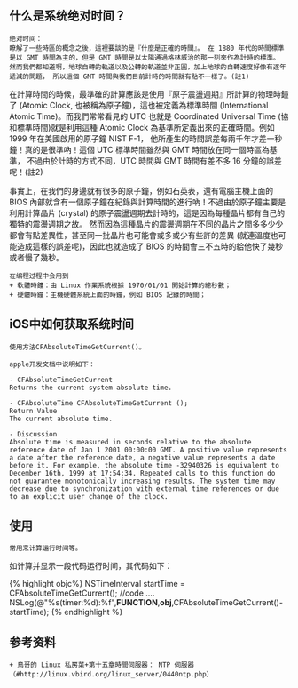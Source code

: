
## 什么是系统绝对时间？

    绝对时间：
    瞭解了一些時區的概念之後，這裡要談的是『什麼是正確的時間』。 在 1880 年代的時間標準是以 GMT 時間為主的，但是 GMT 時間是以太陽通過格林威治的那一刻來作為計時的標準。 然而我們都知道啊，地球自轉的軌道以及公轉的軌道並非正圓，加上地球的自轉速度好像有逐年遞減的問題， 所以這個 GMT 時間與我們目前計時的時間就有點不一樣了。(註1)

在計算時間的時候，最準確的計算應該是使用『原子震盪週期』所計算的物理時鐘了 (Atomic Clock, 也被稱為原子鐘)，這也被定義為標準時間 (International Atomic Time)。而我們常常看見的 UTC 也就是 Coordinated Universal Time (協和標準時間)就是利用這種 Atomic Clock 為基準所定義出來的正確時間。例如 1999 年在美國啟用的原子鐘 NIST F-1， 他所產生的時間誤差每兩千年才差一秒鐘！真的是很準吶！這個 UTC 標準時間雖然與 GMT 時間放在同一個時區為基準， 不過由於計時的方式不同，UTC 時間與 GMT 時間有差不多 16 分鐘的誤差呢！(註2)

事實上，在我們的身邊就有很多的原子鐘，例如石英表，還有電腦主機上面的 BIOS 內部就含有一個原子鐘在紀錄與計算時間的進行吶！不過由於原子鐘主要是利用計算晶片 (crystal) 的原子震盪週期去計時的，這是因為每種晶片都有自己的獨特的震盪週期之故。 然而因為這種晶片的震盪週期在不同的晶片之間多多少少都會有點差異性，甚至同一批晶片也可能會或多或少有些許的差異 (就連溫度也可能造成這樣的誤差呢)，因此也就造成了 BIOS 的時間會三不五時的給他快了幾秒或者慢了幾秒。

    在编程过程中会用到
    + 軟體時鐘：由 Linux 作業系統根據 1970/01/01 開始計算的總秒數；
    + 硬體時鐘：主機硬體系統上面的時鐘，例如 BIOS 記錄的時間；


## iOS中如何获取系统时间

    使用方法CFAbsoluteTimeGetCurrent()。

    apple开发文档中说明如下：
~~~~~~~~~
- CFAbsoluteTimeGetCurrent
Returns the current system absolute time.

- CFAbsoluteTime CFAbsoluteTimeGetCurrent ();
Return Value
The current absolute time.

- Discussion
Absolute time is measured in seconds relative to the absolute reference date of Jan 1 2001 00:00:00 GMT. A positive value represents a date after the reference date, a negative value represents a date before it. For example, the absolute time -32940326 is equivalent to December 16th, 1999 at 17:54:34. Repeated calls to this function do not guarantee monotonically increasing results. The system time may decrease due to synchronization with external time references or due to an explicit user change of the clock.

~~~~~~~~~


## 使用
    常用来计算运行时间等。

如计算并显示一段代码运行时间，其代码如下：

{% highlight objc%}
    NSTimeInterval startTime = CFAbsoluteTimeGetCurrent();
    //code ....
    NSLog(@"%s(timer:%d):%f",__FUNCTION__,__obj__,CFAbsoluteTimeGetCurrent()-startTime);
{% endhighlight %}



## 参考资料
    + 鳥哥的 Linux 私房菜+第十五章時間伺服器： NTP 伺服器（#http://linux.vbird.org/linux_server/0440ntp.php）
